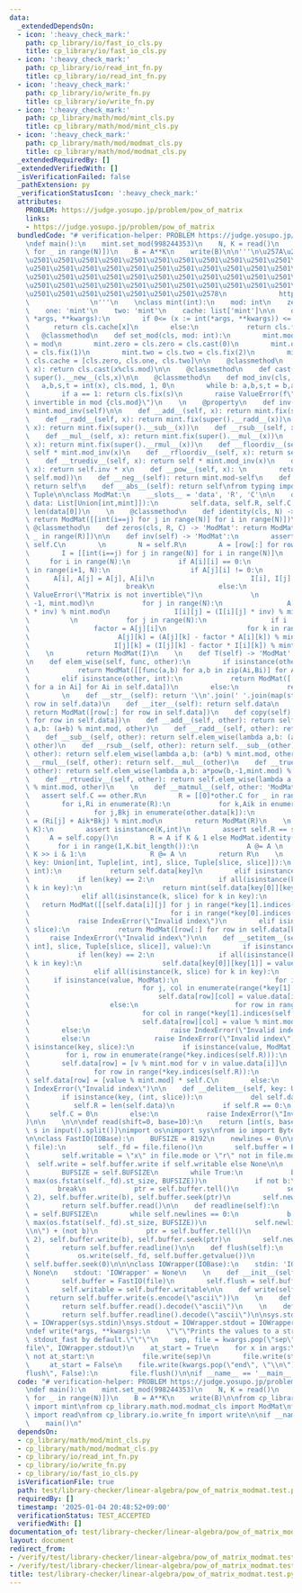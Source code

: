 ```yaml
---
data:
  _extendedDependsOn:
  - icon: ':heavy_check_mark:'
    path: cp_library/io/fast_io_cls.py
    title: cp_library/io/fast_io_cls.py
  - icon: ':heavy_check_mark:'
    path: cp_library/io/read_int_fn.py
    title: cp_library/io/read_int_fn.py
  - icon: ':heavy_check_mark:'
    path: cp_library/io/write_fn.py
    title: cp_library/io/write_fn.py
  - icon: ':heavy_check_mark:'
    path: cp_library/math/mod/mint_cls.py
    title: cp_library/math/mod/mint_cls.py
  - icon: ':heavy_check_mark:'
    path: cp_library/math/mod/modmat_cls.py
    title: cp_library/math/mod/modmat_cls.py
  _extendedRequiredBy: []
  _extendedVerifiedWith: []
  _isVerificationFailed: false
  _pathExtension: py
  _verificationStatusIcon: ':heavy_check_mark:'
  attributes:
    PROBLEM: https://judge.yosupo.jp/problem/pow_of_matrix
    links:
    - https://judge.yosupo.jp/problem/pow_of_matrix
  bundledCode: "# verification-helper: PROBLEM https://judge.yosupo.jp/problem/pow_of_matrix\n\
    \ndef main():\n    mint.set_mod(998244353)\n    N, K = read()\n    A = ModMat([read()\
    \ for _ in range(N)])\n    B = A**K\n    write(B)\n\n'''\n\u257A\u2501\u2501\u2501\
    \u2501\u2501\u2501\u2501\u2501\u2501\u2501\u2501\u2501\u2501\u2501\u2501\u2501\
    \u2501\u2501\u2501\u2501\u2501\u2501\u2501\u2501\u2501\u2501\u2501\u2501\u2501\
    \u2501\u2501\u2501\u2501\u2501\u2501\u2501\u2501\u2501\u2501\u2501\u2501\u2501\
    \u2501\u2501\u2501\u2501\u2501\u2501\u2501\u2501\u2501\u2501\u2501\u2501\u2501\
    \u2501\u2501\u2501\u2501\u2501\u2501\u2501\u2578\n             https://kobejean.github.io/cp-library\
    \               \n'''\n    \nclass mint(int):\n    mod: int\n    zero: 'mint'\n\
    \    one: 'mint'\n    two: 'mint'\n    cache: list['mint']\n\n    def __new__(cls,\
    \ *args, **kwargs):\n        if 0<= (x := int(*args, **kwargs)) <= 2:\n      \
    \      return cls.cache[x]\n        else:\n            return cls.fix(x)\n\n \
    \   @classmethod\n    def set_mod(cls, mod: int):\n        mint.mod = cls.mod\
    \ = mod\n        mint.zero = cls.zero = cls.cast(0)\n        mint.one = cls.one\
    \ = cls.fix(1)\n        mint.two = cls.two = cls.fix(2)\n        mint.cache =\
    \ cls.cache = [cls.zero, cls.one, cls.two]\n\n    @classmethod\n    def fix(cls,\
    \ x): return cls.cast(x%cls.mod)\n\n    @classmethod\n    def cast(cls, x): return\
    \ super().__new__(cls,x)\n\n    @classmethod\n    def mod_inv(cls, x):\n     \
    \   a,b,s,t = int(x), cls.mod, 1, 0\n        while b: a,b,s,t = b,a%b,t,s-a//b*t\n\
    \        if a == 1: return cls.fix(s)\n        raise ValueError(f\"{x} is not\
    \ invertible in mod {cls.mod}\")\n    \n    @property\n    def inv(self): return\
    \ mint.mod_inv(self)\n\n    def __add__(self, x): return mint.fix(super().__add__(x))\n\
    \    def __radd__(self, x): return mint.fix(super().__radd__(x))\n    def __sub__(self,\
    \ x): return mint.fix(super().__sub__(x))\n    def __rsub__(self, x): return mint.fix(super().__rsub__(x))\n\
    \    def __mul__(self, x): return mint.fix(super().__mul__(x))\n    def __rmul__(self,\
    \ x): return mint.fix(super().__rmul__(x))\n    def __floordiv__(self, x): return\
    \ self * mint.mod_inv(x)\n    def __rfloordiv__(self, x): return self.inv * x\n\
    \    def __truediv__(self, x): return self * mint.mod_inv(x)\n    def __rtruediv__(self,\
    \ x): return self.inv * x\n    def __pow__(self, x): \n        return self.cast(super().__pow__(x,\
    \ self.mod))\n    def __neg__(self): return mint.mod-self\n    def __pos__(self):\
    \ return self\n    def __abs__(self): return self\nfrom typing import Union, List,\
    \ Tuple\n\nclass ModMat:\n    __slots__ = 'data', 'R', 'C'\n\n    def __init__(self,\
    \ data: List[Union[int,mint]]):\n        self.data, self.R, self.C = data, len(data),\
    \ len(data[0])\n    \n    @classmethod\n    def identity(cls, N) -> 'ModMat':\
    \ return ModMat([[int(i==j) for j in range(N)] for i in range(N)])\n    \n   \
    \ @classmethod\n    def zeros(cls, R, C) -> 'ModMat': return ModMat([[0]*C for\
    \ _ in range(R)])\n\n    def inv(self) -> 'ModMat':\n        assert self.R !=\
    \ self.C\n        \n        N = self.R\n        A = [row[:] for row in self.data]\n\
    \        I = [[int(i==j) for j in range(N)] for i in range(N)]\n        \n   \
    \     for i in range(N):\n            if A[i][i] == 0:\n                for j\
    \ in range(i+1, N):\n                    if A[j][i] != 0:\n                  \
    \      A[i], A[j] = A[j], A[i]\n                        I[i], I[j] = I[j], I[i]\n\
    \                        break\n                else:\n                    raise\
    \ ValueError(\"Matrix is not invertible\")\n            \n            inv = pow(A[i][i],\
    \ -1, mint.mod)\n            for j in range(N):\n                A[i][j] = (A[i][j]\
    \ * inv) % mint.mod\n                I[i][j] = (I[i][j] * inv) % mint.mod\n  \
    \          \n            for j in range(N):\n                if i != j:\n    \
    \                factor = A[j][i]\n                    for k in range(N):\n  \
    \                      A[j][k] = (A[j][k] - factor * A[i][k]) % mint.mod\n   \
    \                     I[j][k] = (I[j][k] - factor * I[i][k]) % mint.mod\n    \
    \    \n        return ModMat(I)\n    \n    def T(self) -> 'ModMat': return ModMat(list(map(list,zip(*self.data))))\n\
    \n    def elem_wise(self, func, other):\n        if isinstance(other, ModMat):\n\
    \            return ModMat([[func(a,b) for a,b in zip(Ai,Bi)] for Ai,Bi in zip(self.data,other.data)])\n\
    \        elif isinstance(other, int):\n            return ModMat([[func(a,other)\
    \ for a in Ai] for Ai in self.data])\n        else:\n            return NotImplemented\n\
    \        \n    def __str__(self): return '\\n'.join(' '.join(map(str,row)) for\
    \ row in self.data)\n    def __iter__(self): return self.data\n    def __copy__(self):\
    \ return ModMat([row[:] for row in self.data])\n    def copy(self): return ModMat([row[:]\
    \ for row in self.data])\n    def __add__(self, other): return self.elem_wise(lambda\
    \ a,b: (a+b) % mint.mod, other)\n    def __radd__(self, other): return self.__add__(other)\n\
    \    def __sub__(self, other): return self.elem_wise(lambda a,b: (a-b) % mint.mod,\
    \ other)\n    def __rsub__(self, other): return self.__sub__(other)\n    def __mul__(self,\
    \ other): return self.elem_wise(lambda a,b: (a*b) % mint.mod, other)\n    def\
    \ __rmul__(self, other): return self.__mul__(other)\n    def __truediv__(self,\
    \ other): return self.elem_wise(lambda a,b: a*pow(b,-1,mint.mod) % mint.mod, other)\n\
    \    def __rtruediv__(self, other): return self.elem_wise(lambda a,b: pow(a,-1,mint.mod)*b\
    \ % mint.mod, other)\n    \n    def __matmul__(self, other: 'ModMat'):\n     \
    \   assert self.C == other.R\n        R = [[0]*other.C for _ in range(self.R)]\n\
    \        for i,Ri in enumerate(R):\n            for k,Aik in enumerate(self.data[i]):\n\
    \                for j,Bkj in enumerate(other.data[k]):\n                    Ri[j]\
    \ = (Ri[j] + Aik*Bkj) % mint.mod\n        return ModMat(R)\n    \n    def __pow__(self,\
    \ K):\n        assert isinstance(K,int)\n        assert self.R == self.C\n   \
    \     A = self.copy()\n        R = A if K & 1 else ModMat.identity(self.R)\n \
    \       for i in range(1,K.bit_length()):\n            A @= A \n            if\
    \ K >> i & 1:\n                R @= A \n        return R\n    \n    def __getitem__(self,\
    \ key: Union[int, Tuple[int, int], slice, Tuple[slice, slice]]):\n        if isinstance(key,\
    \ int):\n            return self.data[key]\n        elif isinstance(key, tuple):\n\
    \            if len(key) == 2:\n                if all(isinstance(k, int) for\
    \ k in key):\n                    return mint(self.data[key[0]][key[1]])\n   \
    \             elif all(isinstance(k, slice) for k in key):\n                 \
    \   return ModMat([[self.data[i][j] for j in range(*key[1].indices(self.C))] \n\
    \                                   for i in range(*key[0].indices(self.R))])\n\
    \            raise IndexError(\"Invalid index\")\n        elif isinstance(key,\
    \ slice):\n            return ModMat([row[:] for row in self.data[key]])\n   \
    \     raise IndexError(\"Invalid index\")\n\n    def __setitem__(self, key: Union[Tuple[int,\
    \ int], slice, Tuple[slice, slice]], value):\n        if isinstance(key, tuple):\n\
    \            if len(key) == 2:\n                if all(isinstance(k, int) for\
    \ k in key):\n                    self.data[key[0]][key[1]] = value % mint.mod\n\
    \                elif all(isinstance(k, slice) for k in key):\n              \
    \      if isinstance(value, ModMat):\n                        for i, row in enumerate(range(*key[0].indices(self.R))):\n\
    \                            for j, col in enumerate(range(*key[1].indices(self.C))):\n\
    \                                self.data[row][col] = value.data[i][j] % mint.mod\n\
    \                    else:\n                        for row in range(*key[0].indices(self.R)):\n\
    \                            for col in range(*key[1].indices(self.C)):\n    \
    \                            self.data[row][col] = value % mint.mod\n        \
    \        else:\n                    raise IndexError(\"Invalid index\")\n    \
    \        else:\n                raise IndexError(\"Invalid index\")\n        elif\
    \ isinstance(key, slice):\n            if isinstance(value, ModMat):\n       \
    \         for i, row in enumerate(range(*key.indices(self.R))):\n            \
    \        self.data[row] = [v % mint.mod for v in value.data[i]]\n            else:\n\
    \                for row in range(*key.indices(self.R)):\n                   \
    \ self.data[row] = [value % mint.mod] * self.C\n        else:\n            raise\
    \ IndexError(\"Invalid index\")\n\n    def __delitem__(self, key: Union[int, slice]):\n\
    \        if isinstance(key, (int, slice)):\n            del self.data[key]\n \
    \           self.R = len(self.data)\n            if self.R == 0:\n           \
    \     self.C = 0\n        else:\n            raise IndexError(\"Invalid index\"\
    )\n\n    \n\n\ndef read(shift=0, base=10):\n    return [int(s, base) + shift for\
    \ s in input().split()]\nimport os\nimport sys\nfrom io import BytesIO, IOBase\n\
    \n\nclass FastIO(IOBase):\n    BUFSIZE = 8192\n    newlines = 0\n\n    def __init__(self,\
    \ file):\n        self._fd = file.fileno()\n        self.buffer = BytesIO()\n\
    \        self.writable = \"x\" in file.mode or \"r\" not in file.mode\n      \
    \  self.write = self.buffer.write if self.writable else None\n\n    def read(self):\n\
    \        BUFSIZE = self.BUFSIZE\n        while True:\n            b = os.read(self._fd,\
    \ max(os.fstat(self._fd).st_size, BUFSIZE))\n            if not b:\n         \
    \       break\n            ptr = self.buffer.tell()\n            self.buffer.seek(0,\
    \ 2), self.buffer.write(b), self.buffer.seek(ptr)\n        self.newlines = 0\n\
    \        return self.buffer.read()\n\n    def readline(self):\n        BUFSIZE\
    \ = self.BUFSIZE\n        while self.newlines == 0:\n            b = os.read(self._fd,\
    \ max(os.fstat(self._fd).st_size, BUFSIZE))\n            self.newlines = b.count(b\"\
    \\n\") + (not b)\n            ptr = self.buffer.tell()\n            self.buffer.seek(0,\
    \ 2), self.buffer.write(b), self.buffer.seek(ptr)\n        self.newlines -= 1\n\
    \        return self.buffer.readline()\n\n    def flush(self):\n        if self.writable:\n\
    \            os.write(self._fd, self.buffer.getvalue())\n            self.buffer.truncate(0),\
    \ self.buffer.seek(0)\n\n\nclass IOWrapper(IOBase):\n    stdin: 'IOWrapper' =\
    \ None\n    stdout: 'IOWrapper' = None\n    \n    def __init__(self, file):\n\
    \        self.buffer = FastIO(file)\n        self.flush = self.buffer.flush\n\
    \        self.writable = self.buffer.writable\n\n    def write(self, s):\n   \
    \     return self.buffer.write(s.encode(\"ascii\"))\n    \n    def read(self):\n\
    \        return self.buffer.read().decode(\"ascii\")\n    \n    def readline(self):\n\
    \        return self.buffer.readline().decode(\"ascii\")\n\nsys.stdin = IOWrapper.stdin\
    \ = IOWrapper(sys.stdin)\nsys.stdout = IOWrapper.stdout = IOWrapper(sys.stdout)\n\
    \ndef write(*args, **kwargs):\n    \"\"\"Prints the values to a stream, or to\
    \ stdout_fast by default.\"\"\"\n    sep, file = kwargs.pop(\"sep\", \" \"), kwargs.pop(\"\
    file\", IOWrapper.stdout)\n    at_start = True\n    for x in args:\n        if\
    \ not at_start:\n            file.write(sep)\n        file.write(str(x))\n   \
    \     at_start = False\n    file.write(kwargs.pop(\"end\", \"\\n\"))\n    if kwargs.pop(\"\
    flush\", False):\n        file.flush()\n\nif __name__ == '__main__':\n    main()\n"
  code: "# verification-helper: PROBLEM https://judge.yosupo.jp/problem/pow_of_matrix\n\
    \ndef main():\n    mint.set_mod(998244353)\n    N, K = read()\n    A = ModMat([read()\
    \ for _ in range(N)])\n    B = A**K\n    write(B)\n\nfrom cp_library.math.mod.mint_cls\
    \ import mint\nfrom cp_library.math.mod.modmat_cls import ModMat\nfrom cp_library.io.read_int_fn\
    \ import read\nfrom cp_library.io.write_fn import write\n\nif __name__ == '__main__':\n\
    \    main()\n"
  dependsOn:
  - cp_library/math/mod/mint_cls.py
  - cp_library/math/mod/modmat_cls.py
  - cp_library/io/read_int_fn.py
  - cp_library/io/write_fn.py
  - cp_library/io/fast_io_cls.py
  isVerificationFile: true
  path: test/library-checker/linear-algebra/pow_of_matrix_modmat.test.py
  requiredBy: []
  timestamp: '2025-01-04 20:48:52+09:00'
  verificationStatus: TEST_ACCEPTED
  verifiedWith: []
documentation_of: test/library-checker/linear-algebra/pow_of_matrix_modmat.test.py
layout: document
redirect_from:
- /verify/test/library-checker/linear-algebra/pow_of_matrix_modmat.test.py
- /verify/test/library-checker/linear-algebra/pow_of_matrix_modmat.test.py.html
title: test/library-checker/linear-algebra/pow_of_matrix_modmat.test.py
---
```

